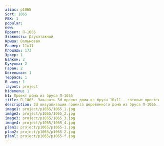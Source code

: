 ```yaml
---
alias: p1065
Sort: 1065
FBX: 1
popular: 
new: 
Проект: П-1065
Этажность: Двухэтажный
Крыша: Вальмовая
Размер: 11х11
Площадь: 173
Эркер: 1
Балкон: 2
Кукушка: 2
Гараж: 2
Котельная: 1
Терраса: 1
В чашу: 1
layout: project
hidemenu: 1
h1: Проект дома из бруса П-1065
title: П-1065. Заказать 3d проект дома из бруса 10х11 - готовые проекты
description: 3d визуализация проекта деревянного дома из бруса П-1065. Площадь 173 м2, размер 10х11. Вы можете внести любые изменения в проект.
image1: project/p1065/1065_1.jpg
image2: project/p1065/1065_2.jpg
image3: project/p1065/1065_3.jpg
image4: project/p1065/1065_4.jpg
plan1: project/p1065/p1065-1.jpg
plan2: project/p1065/p1065-2.jpg
planl: project/p1065/p1065-f.jpg
---
```

